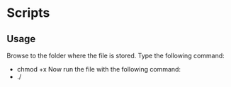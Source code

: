 # Scripts
## Usage 
Browse to the folder where the file is stored.
Type the following command:
- chmod +x <name-script>
Now run the file with the following command:
- ./<name-script>
  
